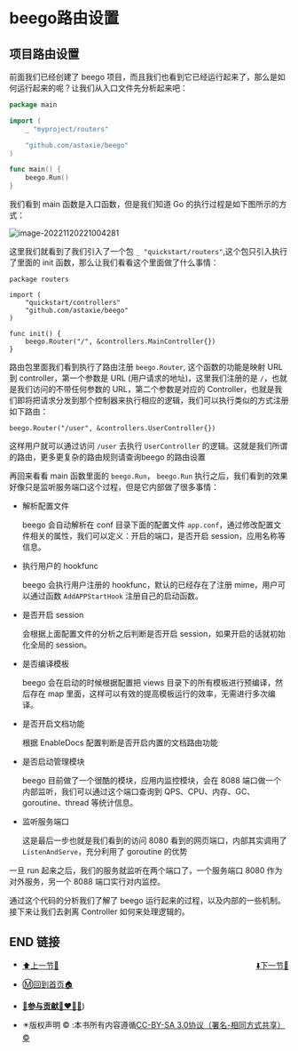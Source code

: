 #  beego路由设置

## 项目路由设置

前面我们已经创建了 beego 项目，而且我们也看到它已经运行起来了，那么是如何运行起来的呢？让我们从入口文件先分析起来吧：

```go
package main

import (
	_ "myproject/routers"

	"github.com/astaxie/beego"
)

func main() {
	beego.Run()
}
```

我们看到 main 函数是入口函数，但是我们知道 Go 的执行过程是如下图所示的方式：

![image-20221120221004281](http://sm.nsddd.top/smimage-20221120221004281.png)

这里我们就看到了我们引入了一个包 `_ "quickstart/routers"`,这个包只引入执行了里面的 init 函数，那么让我们看看这个里面做了什么事情：

```
package routers

import (
    "quickstart/controllers"
    "github.com/astaxie/beego"
)

func init() {
    beego.Router("/", &controllers.MainController{})
}
```

路由包里面我们看到执行了路由注册 `beego.Router`, 这个函数的功能是映射 URL 到 controller，第一个参数是 URL (用户请求的地址)，这里我们注册的是 `/`，也就是我们访问的不带任何参数的 URL，第二个参数是对应的 Controller，也就是我们即将把请求分发到那个控制器来执行相应的逻辑，我们可以执行类似的方式注册如下路由：

```
beego.Router("/user", &controllers.UserController{})
```

这样用户就可以通过访问 `/user` 去执行 `UserController` 的逻辑。这就是我们所谓的路由，更多更复杂的路由规则请查询beego 的路由设置

再回来看看 main 函数里面的 `beego.Run`， `beego.Run` 执行之后，我们看到的效果好像只是监听服务端口这个过程，但是它内部做了很多事情：

- 解析配置文件

  beego 会自动解析在 conf 目录下面的配置文件 `app.conf`，通过修改配置文件相关的属性，我们可以定义：开启的端口，是否开启 session，应用名称等信息。

- 执行用户的 hookfunc

  beego 会执行用户注册的 hookfunc，默认的已经存在了注册 mime，用户可以通过函数 `AddAPPStartHook` 注册自己的启动函数。

- 是否开启 session

  会根据上面配置文件的分析之后判断是否开启 session，如果开启的话就初始化全局的 session。

- 是否编译模板

  beego 会在启动的时候根据配置把 views 目录下的所有模板进行预编译，然后存在 map 里面，这样可以有效的提高模板运行的效率，无需进行多次编译。

- 是否开启文档功能

  根据 EnableDocs 配置判断是否开启内置的文档路由功能

- 是否启动管理模块

  beego 目前做了一个很酷的模块，应用内监控模块，会在 8088 端口做一个内部监听，我们可以通过这个端口查询到 QPS、CPU、内存、GC、goroutine、thread 等统计信息。

- 监听服务端口

  这是最后一步也就是我们看到的访问 8080 看到的网页端口，内部其实调用了 `ListenAndServe`，充分利用了 goroutine 的优势

一旦 run 起来之后，我们的服务就监听在两个端口了，一个服务端口 8080 作为对外服务，另一个 8088 端口实行对内监控。

通过这个代码的分析我们了解了 beego 运行起来的过程，以及内部的一些机制。接下来让我们去剥离 Controller 如何来处理逻辑的。

## END 链接
<ul><li><div><a href = '66.md' style='float:left'>⬆️上一节🔗</a><a href = '68.md' style='float: right'>⬇️下一节🔗</a></div></li></ul>

+ [Ⓜ️回到首页🏠](../README.md)

+ [**🫵参与贡献💞❤️‍🔥💖**](https://nsddd.top/archives/contributors))

+ ✴️版权声明 &copy; :本书所有内容遵循[CC-BY-SA 3.0协议（署名-相同方式共享）&copy;](http://zh.wikipedia.org/wiki/Wikipedia:CC-by-sa-3.0协议文本) 

